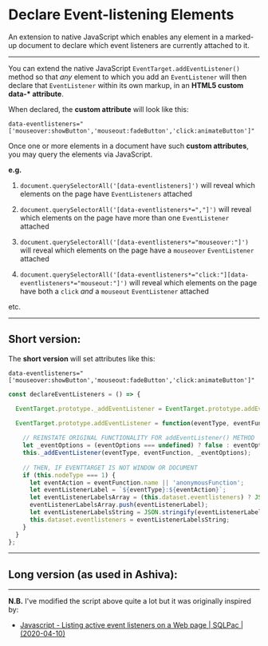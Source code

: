 # Declare Event-listening Elements
An extension to native JavaScript which enables any element in a marked-up document to declare which event listeners are currently attached to it.
________

You can extend the native JavaScript `EventTarget.addEventListener()` method so that *any* element to which you add an `EventListener` will then declare that `EventListener` within its own markup, in an **HTML5 custom data-\* attribute**.

When declared, the **custom attribute** will look like this:

    data-eventlisteners="['mouseover:showButton','mouseout:fadeButton','click:animateButton']"

Once one or more elements in a document have such **custom attributes**, you may query the elements via JavaScript.

**e.g.**

 1. `document.querySelectorAll('[data-eventlisteners]')` will reveal which elements on the page have `EventListeners` attached

 2. `document.querySelectorAll('[data-eventlisteners*=","]')` will reveal which elements on the page have more than one `EventListener` attached

 3. `document.querySelectorAll('[data-eventlisteners*="mouseover:"]')` will reveal which elements on the page have a `mouseover` `EventListener` attached

 4. `document.querySelectorAll('[data-eventlisteners*="click:"][data-eventlisteners*="mouseout:"]')` will reveal which elements on the page have both a `click` *and* a `mouseout` `EventListener` attached

etc.

_______

## Short version:
The **short version** will set attributes like this:

    data-eventlisteners="['mouseover:showButton','mouseout:fadeButton','click:animateButton']"

```js
const declareEventListeners = () => {

  EventTarget.prototype._addEventListener = EventTarget.prototype.addEventListener;

  EventTarget.prototype.addEventListener = function(eventType, eventFunction, eventOptions) {
  
    // REINSTATE ORIGINAL FUNCTIONALITY FOR addEventListener() METHOD
    let _eventOptions = (eventOptions === undefined) ? false : eventOptions;
    this._addEventListener(eventType, eventFunction, _eventOptions);
   
    // THEN, IF EVENTTARGET IS NOT WINDOW OR DOCUMENT
    if (this.nodeType === 1) {
      let eventAction = eventFunction.name || 'anonymousFunction';
      let eventListenerLabel = `${eventType}:${eventAction}`;
      let eventListenerLabelsArray = (this.dataset.eventlisteners) ? JSON.parse(this.dataset.eventlisteners.replaceAll( "'", '"')) : [];
      eventListenerLabelsArray.push(eventListenerLabel);
      let eventListenerLabelsString = JSON.stringify(eventListenerLabelsArray).replaceAll('"', "'");
      this.dataset.eventlisteners = eventListenerLabelsString;
    }
  }
};
```

_______

## Long version (as used in Ashiva):


_______

**N.B.** I've modified the script above quite a lot but it was originally inspired by:

 - [Javascript - Listing active event listeners on a Web page | SQLPac | (2020-04-10)](https://www.sqlpac.com/en/documents/javascript-listing-active-event-listeners.html)
